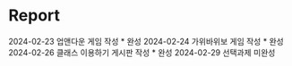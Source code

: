 # Report
2024-02-23 업앤다운 게임 작성 * 완성
2024-02-24 가위바위보 게임 작성 * 완성
2024-02-26 클래스 이용하기 게시판 작성 * 완성
2024-02-29 선택과제 미완성
